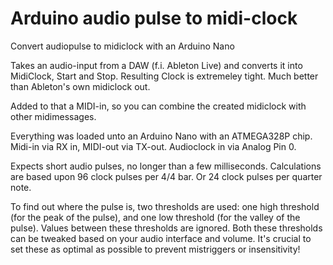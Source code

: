 # Arduino audio pulse to midi-clock

Convert audiopulse to midiclock with an Arduino Nano

Takes an audio-input from a DAW (f.i. Ableton Live) and converts it into MidiClock, Start and Stop. 
Resulting Clock is extremeley tight. Much better than Ableton's own midiclock out.

Added to that a MIDI-in, so you can combine the created midiclock with other midimessages. 

Everything was loaded unto an Arduino Nano with an ATMEGA328P chip. Midi-in via RX in, MIDI-out via TX-out. Audioclock in via Analog Pin 0.

Expects short audio pulses, no longer than a few milliseconds. Calculations are based upon 96 clock pulses per 4/4 bar.
Or 24 clock pulses per quarter note.

To find out where the pulse is, two thresholds are used: one high threshold (for the peak of the pulse), and one low threshold (for the valley of the pulse). 
Values between these thresholds are ignored. Both these thresholds can be tweaked based on your audio interface and volume. 
It's crucial to set these as optimal as possible to prevent mistriggers or insensitivity!
